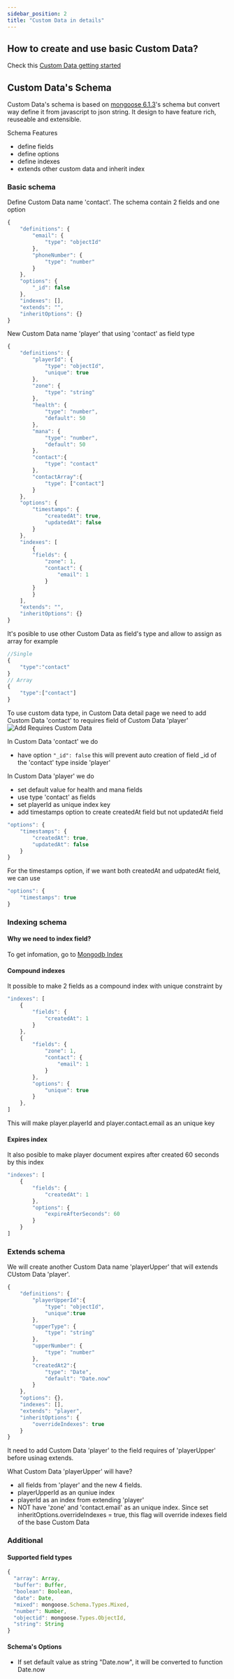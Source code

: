 ```yaml
---
sidebar_position: 2
title: "Custom Data in details"
---
```


## How to create and use basic Custom Data?

Check this [Custom Data getting started](/getting-started/storing-data-via-custom-data)

## Custom Data's Schema

Custom Data's schema is based on [mongoose 6.1.3](https://mongoosejs.com/docs/guide.html)'s schema but convert way define it from javascript to json string. It design to have feature rich, reuseable and extensible.

Schema Features

- define fields
- define options
- define indexes
- extends other custom data and inherit index

### Basic schema

Define Custom Data name 'contact'. The schema contain 2 fields and one option

```js title="Custom Data : contact"
{
    "definitions": {
        "email": {
            "type": "objectId"
        },
        "phoneNumber": {
            "type": "number"
        }
    },
    "options": {
        "_id": false
    },
    "indexes": [],
    "extends": "",
    "inheritOptions": {}
}

```

New Custom Data name 'player' that using 'contact' as field type

```js title="Custom Data : player"
{
    "definitions": {
        "playerId": {
            "type": "objectId",
            "unique": true
        },
        "zone": {
            "type": "string"
        },
        "health": {
            "type": "number",
            "default": 50
        },
        "mana": {
            "type": "number",
            "default": 50
        },
        "contact":{
            "type": "contact"
        },
        "contactArray":{
            "type": ["contact"]
        }
    },
    "options": {
        "timestamps": {
            "createdAt": true,
            "updatedAt": false
        }
    },
    "indexes": [
        {
        "fields": {
            "zone": 1,
            "contact": {
                "email": 1
            }
        }
        }
    ],
    "extends": "",
    "inheritOptions": {}
}
```

It's posible to use other Custom Data as field's type and allow to assign as array for example

```js
//Single
{
    "type":"contact"
}
// Array
{
    "type":["contact"]
}
```

To use custom data type, in Custom Data detail page we need to add Custom Data 'contact' to requires field of Custom Data 'player'
![Add Requires Custom Data](\img\docs\core-components\custom-data\01-add-other-custom-data-to-require-field.png)

In Custom Data 'contact' we do
- have option `"_id": false` this will prevent auto creation of field \_id of the 'contact' type inside 'player'

In Custom Data 'player' we do

- set default value for health and mana fields
- use type 'contact' as fields
- set playerId as unique index key
- add timestamps option to create createdAt field but not updatedAt field 
```js
"options": {
    "timestamps": {
        "createdAt": true,
        "updatedAt": false
    }
}
```

For the timestamps option, if we want both createdAt and udpatedAt field, we can use
```js
"options": {
    "timestamps": true
}
```

### Indexing schema

#### Why we need to index field?
To get infomation, go to [Mongodb Index](https://www.mongodb.com/docs/manual/indexes/)

#### Compound indexes

It possible to make 2 fields as a compound index with unique constraint by

```js
"indexes": [
    {
        "fields": {
            "createdAt": 1
        }
    },
    {
        "fields": {
            "zone": 1,
            "contact": {
                "email": 1
            }
        },
        "options": {
            "unique": true
        }
    },
]
```

This will make player.playerId and player.contact.email as an unique key

#### Expires index

It also posible to make player document expires after created 60 seconds by this index

```js
"indexes": [
    {
        "fields": {
            "createdAt": 1
        },
        "options": {
            "expireAfterSeconds": 60
        }
    }
]
```

### Extends schema

We will create another Custom Data name 'playerUpper' that will extends CUstom Data 'player'.

```js title="Custom Data : playerUpper"
{
    "definitions": {
        "playerUpperId":{
            "type": "objectId",
            "unique":true
        },
        "upperType": {
            "type": "string"
        },
        "upperNumber": {
            "type": "number"
        },
        "createdAt2":{
            "type": "Date",
            "default": "Date.now"
        }
    },
    "options": {},
    "indexes": [],
    "extends": "player",
    "inheritOptions": {
        "overrideIndexes": true
    }
}

```

It need to add Custom Data 'player' to the field requires of 'playerUpper' before usinag extends.

What Custom Data 'playerUpper' will have?

- all fields from 'player' and the new 4 fields.
- playerUpperId as an quniue index
- playerId as an index from extending 'player'
- NOT have 'zone' and 'contact.email' as an unique index. Since set inheritOptions.overrideIndexes = true, this flag will override indexes field of the base Custom Data

### Additional

#### Supported field types

```js
{
  "array": Array,
  "buffer": Buffer,
  "boolean": Boolean,
  "date": Date,
  "mixed": mongoose.Schema.Types.Mixed,
  "number": Number,
  "objectid": mongoose.Types.ObjectId,
  "string": String
}

```

#### Schema's Options
- If set default value as string "Date.now", it will be converted to function Date.now

